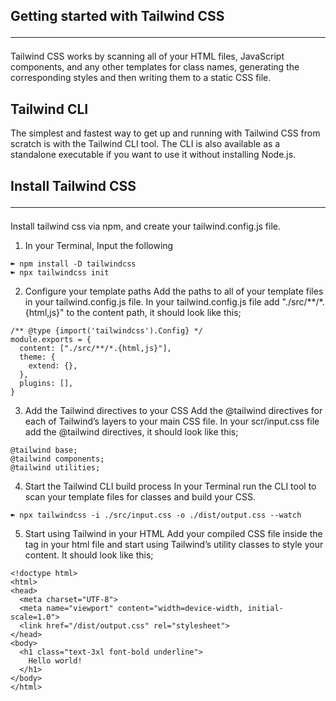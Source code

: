 ## Getting started with Tailwind CSS <hr>

Tailwind CSS works by scanning all of your HTML files, JavaScript components, and any other templates for class names, generating the corresponding styles and then writing them to a static CSS file.

## Tailwind CLI
The simplest and fastest way to get up and running with Tailwind CSS from scratch is with the Tailwind CLI tool. The CLI is also available as a standalone executable if you want to use it without installing Node.js.

## Install Tailwind CSS <hr>
Install tailwind css via npm, and create your tailwind.config.js file.

1. In your Terminal, Input the following 
```
➽ npm install -D tailwindcss
➽ npx tailwindcss init
```

2. Configure your template paths
Add the paths to all of your template files in your tailwind.config.js file.
In your tailwind.config.js file add  "./src/**/*.{html,js}" to the content path, it should look like this;
```
/** @type {import('tailwindcss').Config} */
module.exports = {
  content: ["./src/**/*.{html,js}"],
  theme: {
    extend: {},
  },
  plugins: [],
}
```

3. Add the Tailwind directives to your CSS
Add the @tailwind directives for each of Tailwind’s layers to your main CSS file.
In your scr/input.css file add the @tailwind directives, it should look like this;
```
@tailwind base;
@tailwind components;
@tailwind utilities;
```

4. Start the Tailwind CLI build process
In your Terminal run the CLI tool to scan your template files for classes and build your CSS.
```
➽ npx tailwindcss -i ./src/input.css -o ./dist/output.css --watch
```

5. Start using Tailwind in your HTML
Add your compiled CSS file inside the <head> tag in your html file and start using Tailwind’s utility classes to style your content.
It should look like this;
```
<!doctype html>
<html>
<head>
  <meta charset="UTF-8">
  <meta name="viewport" content="width=device-width, initial-scale=1.0">
  <link href="/dist/output.css" rel="stylesheet">
</head>
<body>
  <h1 class="text-3xl font-bold underline">
    Hello world!
  </h1>
</body>
</html>
```